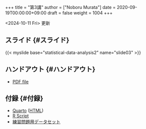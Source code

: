 +++
title = "第3講"
author = ["Noboru Murata"]
date = 2020-09-19T00:00:00+09:00
draft = false
weight = 1004
+++

<span class="timestamp-wrapper"><span class="timestamp">&lt;2024-10-11 Fri&gt; </span></span> 更新


## スライド {#スライド}

{{< myslide base="statistical-data-analysis2" name="slide03" >}}


## ハンドアウト {#ハンドアウト}

-   [PDF file](https://noboru-murata.github.io/statistical-data-analysis2/pdfs/slide03.pdf)


## 付録 {#付録}

-   [Quarto](https://raw.githubusercontent.com/noboru-murata/statistical-data-analysis2/refs/heads/master/docs/code/practice03.qmd) ([HTML](https://noboru-murata.github.io/statistical-data-analysis2/code/practice03.html))
-   [R Script](https://noboru-murata.github.io/statistical-data-analysis2/code/slide03.R)
-   [練習問題用データセット](https://noboru-murata.github.io/statistical-data-analysis2/data/data03.zip)
